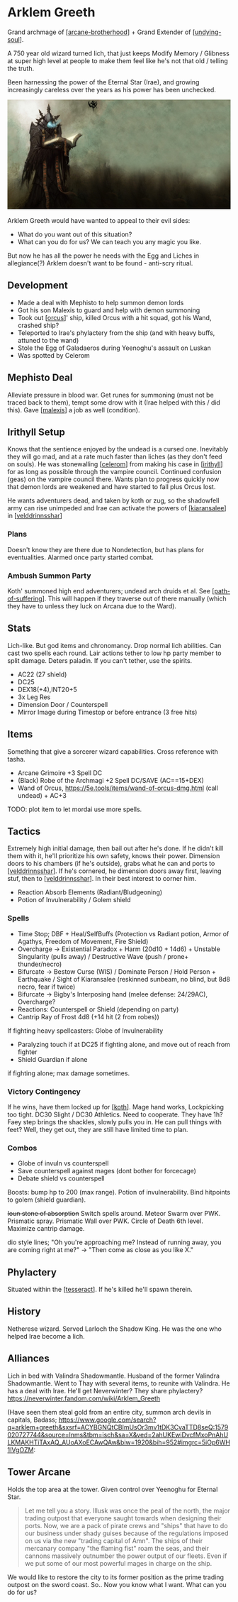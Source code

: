 # Arklem Greeth
Grand archmage of [[arcane-brotherhood]] + Grand Extender of [[undying-soul]].

A 750 year old wizard turned lich, that just keeps Modify Memory / Glibness at super high level at people to make them feel like he's not that old / telling the truth.

Been harnessing the power of the Eternal Star (Irae), and growing increasingly careless over the years as his power has been unchecked.

![](arklem.jpg)

Arklem Greeth would have wanted to appeal to their evil sides:
- What do you want out of this situation?
- What can you do for us? We can teach you any magic you like.

But now he has all the power he needs with the Egg and Liches in allegiance(?)
Arklem doesn't want to be found - anti-scry ritual.

## Development
- Made a deal with Mephisto to help summon demon lords
- Got his son Malexis to guard and help with demon summoning
- Took out [[orcus]]' ship, killed Orcus with a hit squad, got his Wand, crashed ship?
- Teleported to Irae's phylactery from the ship (and with heavy buffs, attuned to the wand)
- Stole the Egg of Galadaeros during Yeenoghu's assault on Luskan
- Was spotted by Celerom

## Mephisto Deal
Alleviate pressure in blood war. Get runes for summoning (must not be traced back to them), tempt some drow with it (Irae helped with this / did this). Gave [[malexis]] a job as well (condition).

## Irithyll Setup
Knows that the sentience enjoyed by the undead is a cursed one. Inevitably they will go mad, and at a rate much faster than liches (as they don't feed on souls).
He was stonewalling [[celerom]] from making his case in [[irithyll]] for as long as possible through the vampire council.
Continued confusion (geas) on the vampire council there.
Wants plan to progress quickly now that demon lords are weakened and have started to fall plus Orcus lost.

He wants adventurers dead, and taken by koth or zug, so the shadowfell army can rise unimpeded and Irae can activate the powers of [[kiaransalee]] in [[velddrinnsshar]]

### Plans
Doesn't know they are there due to Nondetection, but has plans for eventualities.
Alarmed once party started combat.

### Ambush Summon Party
Koth' summoned high end adventurers; undead arch druids et al. See [[path-of-suffering]].
This will happen if they traverse out of there manually (which they have to unless they luck on Arcana due to the Ward).

## Stats
Lich-like. But god items and chronomancy. Drop normal lich abilities.
Can cast two spells each round.
Lair actions tether to low hp party member to split damage.
Deters paladin. If you can't tether, use the spirits.

- AC22 (27 shield)
- DC25
- DEX18(+4),INT20+5
- 3x Leg Res
- Dimension Door / Counterspell
- Mirror Image during Timestop or before entrance (3 free hits)

## Items
Something that give a sorcerer wizard capabilities. Cross reference with tasha.

- Arcane Grimoire +3 Spell DC
- (Black) Robe of the Archmagi +2 Spell DC/SAVE (AC==15+DEX)
- Wand of Orcus, https://5e.tools/items/wand-of-orcus-dmg.html (call undead) + AC+3

TODO: plot item to let mordai use more spells.

## Tactics
Extremely high initial damage, then bail out after he's done. If he didn't kill them with it, he'll prioritize his own safety, knows their power.
Dimension doors to his chambers (if he's outside), grabs what he can and ports to [[velddrinnsshar]].
If he's cornered, he dimension doors away first, leaving stuf, then to [[velddrinnsshar]].
In their best interest to corner him.
- Reaction Absorb Elements (Radiant/Bludgeoning)
- Potion of Invulnerability / Golem shield

### Spells
- Time Stop; DBF + Heal/SelfBuffs (Protection vs Radiant potion, Armor of Agathys, Freedom of Movement, Fire Shield)
- Overcharge -> Existential Paradox + Harm (20d10 + 14d6) + Unstable Singularity (pulls away) / Destructive Wave (push / prone+ thunder/necro)
- Bifurcate -> Bestow Curse (WIS) / Dominate Person / Hold Person + Earthquake / Sight of Kiaransalee (reskinned sunbeam, no blind, but 8d8 necro, fear if twice)
- Bifurcate -> Bigby's Interposing hand (melee defense: 24/29AC), Overcharge?
- Reactions: Counterspell or Shield (depending on party)
- Cantrip Ray of Frost 4d8 (+14 hit (2 from robes))


If fighting heavy spellcasters: Globe of Invulnerability
- Paralyzing touch if at DC25 if fighting alone, and move out of reach from fighter
- Shield Guardian if alone

if fighting alone; max damage sometimes.

### Victory Contingency
If he wins, have them locked up for [[koth]].
Mage hand works, Lockpicking too tight. DC30 Slight / DC30 Athletics. Need to cooperate. They have 1h?
Faey step brings the shackles, slowly pulls you in. He can pull things with feet?
Well, they get out, they are still have limited time to plan.

### Combos
- Globe of invuln vs counterspell
- Save counterspell against mages (dont bother for forcecage)
- Debate shield vs counterspell

Boosts: bump hp to 200 (max range). Potion of invulnerability.
Bind hitpoints to golem (shield guardian).

~~Ioun stone of absorption~~
Switch spells around. Meteor Swarm over PWK. Prismatic spray.
Prismatic Wall over PWK. Circle of Death 6th level.
Maximize cantrip damage.

dio style lines; "Oh you're approaching me? Instead of running away, you are coming right at me?" -> "Then come as close as you like X."

## Phylactery
Situated within the [[tesseract]].
If he's killed he'll spawn therein.

## History
Netherese wizard. Served Larloch the Shadow King. He was the one who helped Irae become a lich.

## Alliances
Lich in bed with Valindra Shadowmantle.
Husband of the former Valindra Shadowmantle. Went to Thay with several items, to reunite with Valindra. He has a deal with Irae. He'll get Neverwinter? They share phylactery?
https://neverwinter.fandom.com/wiki/Arklem_Greeth

(Have seen them steal gold from an entire city, summon arch devils in capitals,
Badass; https://www.google.com/search?q=arklem+greeth&sxsrf=ACYBGNQtCBImUsOr3mv1tDK3CvaTTD8seQ:1579020727744&source=lnms&tbm=isch&sa=X&ved=2ahUKEwiDvcfMxoPnAhULKMAKHTiTAxAQ_AUoAXoECAwQAw&biw=1920&bih=952#imgrc=5iOp6WH1IVgOZM:

## Tower Arcane
Holds the top area at the tower. Given control over Yeenoghu for Eternal Star.

> Let me tell you a story. Illusk was once the peal of the north, the major trading outpost that everyone saught towards when designing their ports. Now, we are a pack of pirate crews and "ships" that have to do our business under shady guises because of the regulations imposed on us via the new "trading capital of Amn". The ships of their mercanary company "the flaming fist" roam the seas, and their cannons massively outnumber the power output of our fleets. Even if we put some of our most powerful mages in charge on the ship.

We would like to restore the city to its former position as the prime trading outpost on the sword coast. So.. Now you know what I want. What can you do for us?

[//begin]: # "Autogenerated link references for markdown compatibility"
[arcane-brotherhood]: ../factions/arcane-brotherhood "Arcane Brotherhood"
[undying-soul]: ../factions/undying-soul "Undying Soul"
[orcus]: ../deities/orcus "Orcus"
[malexis]: malexis "Malexis"
[celerom]: celerom "Celerum"
[irithyll]: ../east/irithyll "Irithyll"
[kiaransalee]: ../deities/kiaransalee "Kiaransalee"
[velddrinnsshar]: ../east/velddrinnsshar "V'elddrinnsshar"
[path-of-suffering]: ../east/path-of-suffering "Path of Suffering"
[koth]: koth "Koth M'gog"
[tesseract]: ../planar/tesseract "Tesseract"
[//end]: # "Autogenerated link references"
